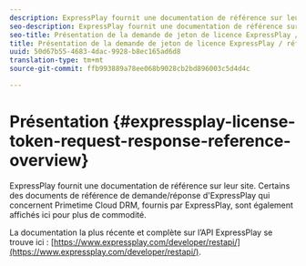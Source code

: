 ```yaml
---
description: ExpressPlay fournit une documentation de référence sur leur site. Certains des documents de référence de demande/réponse d'ExpressPlay qui concernent Primetime Cloud DRM, fournis par ExpressPlay, sont également affichés ici pour plus de commodité.
seo-description: ExpressPlay fournit une documentation de référence sur leur site. Certains des documents de référence de demande/réponse d'ExpressPlay qui concernent Primetime Cloud DRM, fournis par ExpressPlay, sont également affichés ici pour plus de commodité.
seo-title: Présentation de la demande de jeton de licence ExpressPlay / référence de la réponse
title: Présentation de la demande de jeton de licence ExpressPlay / référence de la réponse
uuid: 50d67b55-4683-4dac-9928-b8ec165ad6d8
translation-type: tm+mt
source-git-commit: ffb993889a78ee068b9028cb2bd896003c5d4d4c

---
```



# Présentation {#expressplay-license-token-request-response-reference-overview}

ExpressPlay fournit une documentation de référence sur leur site. Certains des documents de référence de demande/réponse d&#39;ExpressPlay qui concernent Primetime Cloud DRM, fournis par ExpressPlay, sont également affichés ici pour plus de commodité.

La documentation la plus récente et complète sur l’API ExpressPlay se trouve ici : [https://www.expressplay.com/developer/restapi/](https://www.expressplay.com/developer/restapi/).